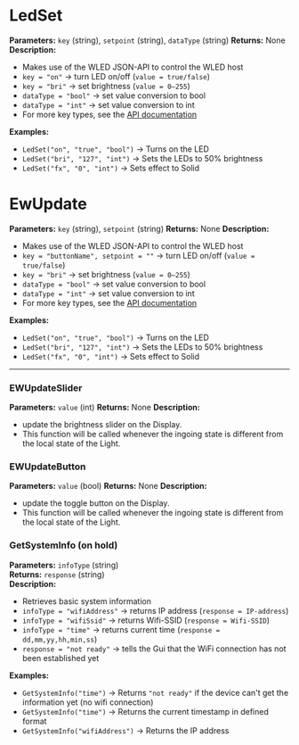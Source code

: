 # LedSet

**Parameters:** `key` (string), `setpoint` (string), `dataType` (string)
**Returns:** None  
**Description:**

- Makes use of the WLED JSON-API to control the WLED host
- `key = "on"` -> turn LED on/off (`value = true/false`)  
- `key = "bri"` -> set brightness (`value = 0–255`)
- `dataType = "bool"` -> set value conversion to bool
- `dataType = "int"` -> set value conversion to int
- For more key types, see the [API documentation](https://kno.wled.ge/interfaces/json-api/)  

**Examples:**  

- `LedSet("on", "true", "bool")` -> Turns on the LED  
- `LedSet("bri", "127", "int")` -> Sets the LEDs to 50% brightness
- `LedSet("fx", "0", "int")` -> Sets effect to Solid

# EwUpdate

**Parameters:** `key` (string), `setpoint` (string)
**Returns:** None
**Description:**

- Makes use of the WLED JSON-API to control the WLED host
- `key = "buttonName", setpoint = ""` -> turn LED on/off (`value = true/false`)  
- `key = "bri"` -> set brightness (`value = 0–255`)
- `dataType = "bool"` -> set value conversion to bool
- `dataType = "int"` -> set value conversion to int
- For more key types, see the [API documentation](https://kno.wled.ge/interfaces/json-api/)  

**Examples:**  

- `LedSet("on", "true", "bool")` -> Turns on the LED  
- `LedSet("bri", "127", "int")` -> Sets the LEDs to 50% brightness
- `LedSet("fx", "0", "int")` -> Sets effect to Solid
---

### EWUpdateSlider
**Parameters:** `value` (int)
**Returns:** None
**Description:**
- update the brightness slider on the Display. 
- This function will be called whenever the ingoing state is different from the local state of the Light.

### EWUpdateButton
**Parameters:** `value` (bool)
**Returns:** None
**Description:**
- update the toggle button on the Display. 
- This function will be called whenever the ingoing state is different from the local state of the Light.

### GetSystemInfo (on hold)
**Parameters:** `infoType` (string)  
**Returns:** `response` (string)  
**Description:**  

- Retrieves basic system information
- `infoType = "wifiAddress"` -> returns IP address (`response = IP-address`)
- `infoType = "wifiSsid"` -> returns Wifi-SSID (`response = Wifi-SSID`)
- `infoType = "time"` -> returns current time (`response = dd,mm,yy,hh,min,ss`)
- `response = "not ready"` -> tells the Gui that the WiFi connection has not been established yet

**Examples:**

- `GetSystemInfo("time")` -> Returns `"not ready"` if the device can't get the information yet (no wifi connection)
- `GetSystemInfo("time")` -> Returns the current timestamp in defined format
- `GetSystemInfo("wifiAddress")` -> Returns the IP address